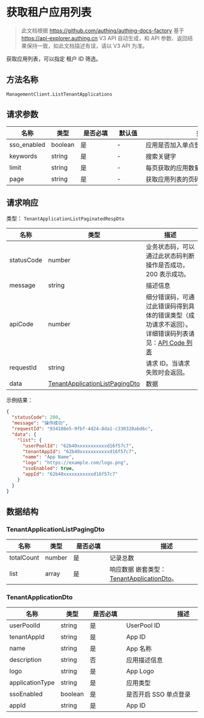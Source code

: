 # 获取租户应用列表

<!--
  警告⚠️：
  不要直接修改该文档，
  https://github.com/Authing/authing-docs-factory
  使用该项目进行生成
-->

<LastUpdated />

> 此文档根据 https://github.com/authing/authing-docs-factory 基于 https://api-explorer.authing.cn V3 API 自动生成，和 API 参数、返回结果保持一致，如此文档描述有误，请以 V3 API 为准。

获取应用列表，可以指定 租户 ID 筛选。

## 方法名称

`ManagementClient.ListTenantApplications`

## 请求参数

| 名称 | 类型 | <div style="width:80px">是否必填</div> | <div style="width:60px">默认值</div> | <div style="width:300px">描述</div> | <div style="width:200px">示例值</div> |
| ---- | ---- | ---- | ---- | ---- | ---- |
 | sso_enabled | boolean  | 是 | - | 应用是否加入单点登录  |  |
 | keywords | string  | 是 | - | 搜索关键字  |  |
 | limit | string  | 是 | - | 每页获取的应用数量  | `1` |
 | page | string  | 是 | - | 获取应用列表的页码  | `1` |




## 请求响应

类型： `TenantApplicationListPaginatedRespDto`

| 名称 | 类型 | 描述 |
| ---- | ---- | ---- |
| statusCode | number | 业务状态码，可以通过此状态码判断操作是否成功，200 表示成功。 |
| message | string | 描述信息 |
| apiCode | number | 细分错误码，可通过此错误码得到具体的错误类型（成功请求不返回）。详细错误码列表请见：[API Code 列表](https://api-explorer.authing.cn/?tag=group/%E5%BC%80%E5%8F%91%E5%87%86%E5%A4%87#tag/%E5%BC%80%E5%8F%91%E5%87%86%E5%A4%87/%E9%94%99%E8%AF%AF%E5%A4%84%E7%90%86/apiCode) |
| requestId | string | 请求 ID。当请求失败时会返回。 |
| data | <a href="#TenantApplicationListPagingDto">TenantApplicationListPagingDto</a> | 数据 |



示例结果：

```json
{
  "statusCode": 200,
  "message": "操作成功",
  "requestId": "934108e5-9fbf-4d24-8da1-c330328abd6c",
  "data": {
    "list": {
      "userPoolId": "62b40xxxxxxxxxxxd16f57c7",
      "tenantAppId": "62b40xxxxxxxxxxxd16f57c7",
      "name": "App Name",
      "logo": "https://example.com/logo.png",
      "ssoEnabled": true,
      "appId": "62b40xxxxxxxxxxxd16f57c7"
    }
  }
}
```

## 数据结构


### <a id="TenantApplicationListPagingDto"></a> TenantApplicationListPagingDto

| 名称 | 类型 | <div style="width:80px">是否必填</div> | <div style="width:300px">描述</div> | <div style="width:200px">示例值</div> |
| ---- |  ---- | ---- | ---- | ---- |
| totalCount | number | 是 | 记录总数   |  |
| list | array | 是 | 响应数据 嵌套类型：<a href="#TenantApplicationDto">TenantApplicationDto</a>。  |  |


### <a id="TenantApplicationDto"></a> TenantApplicationDto

| 名称 | 类型 | <div style="width:80px">是否必填</div> | <div style="width:300px">描述</div> | <div style="width:200px">示例值</div> |
| ---- |  ---- | ---- | ---- | ---- |
| userPoolId | string | 是 | UserPool ID   |  `62b40xxxxxxxxxxxd16f57c7` |
| tenantAppId | string | 是 | App ID   |  `62b40xxxxxxxxxxxd16f57c7` |
| name | string | 是 | App 名称   |  `App Name` |
| description | string | 否 | 应用描述信息   |  |
| logo | string | 是 | App Logo   |  `https://example.com/logo.png` |
| applicationType | string | 是 | 应用类型   |  |
| ssoEnabled | boolean | 是 | 是否开启 SSO 单点登录   |  `true` |
| appId | string | 是 | App ID   |  `62b40xxxxxxxxxxxd16f57c7` |


